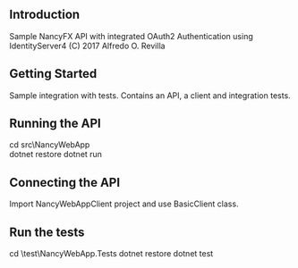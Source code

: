 ## Introduction 
Sample NancyFX API with integrated OAuth2 Authentication using IdentityServer4
(C) 2017 Alfredo O. Revilla

## Getting Started
Sample integration with tests. Contains an API, a client and integration tests.

## Running the API
cd src\NancyWebApp\
dotnet restore
dotnet run

## Connecting the API
Import NancyWebAppClient project and use BasicClient class.

## Run the tests
cd \test\NancyWebApp.Tests
dotnet restore
dotnet test
